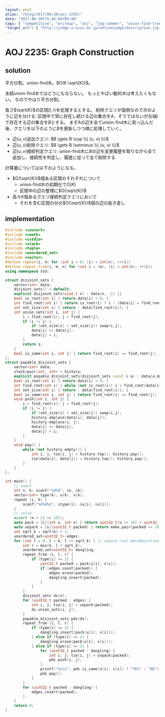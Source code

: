 ```yaml
---
layout: post
alias: "/blog/2017/06/30/aoj-2235/"
date: "2017-06-30T15:46:04+09:00"
tags: [ "competitive", "writeup", "aoj", "jag-summer", "union-find-tree", "square-root-decomposition" ]
"target_url": [ "http://judge.u-aizu.ac.jp/onlinejudge/description.jsp?id=2235" ]
---
```


# AOJ 2235: Graph Construction

## solution

平方分割。union-find木。$O(K \sqrt{K})$。

永続union-find木ではどうにもならない。
もっとやばい動的木は考えたくもない。
なのでやはり平方分割。

長さ$\sqrt{K}$の区間$[l, r)$を処理するとする。
削除クエリが面倒なので次のように辺を分ける: 区間中で常に存在し続ける辺の集合を$A$、そうではないが左端$l$で存在する辺の集合を$B$とする。
まず$A$の辺を全てunion-find木に突っ込んだ後、クエリを以下のように$B$を更新しつつ順に処理していく。

-   辺$(u, v)$追加クエリ: $B \gets B \cup \\{ (u, v) \\}$
-   辺$(u, v)$削除クエリ: $B \gets B \setminus \\{ (u, v) \\}$
-   辺$(u, v)$接続判定クエリ: union-find木に$B$の辺を変更履歴を取りながら全て追加し、接続性を判定し、履歴に従って全て削除する

計算量については以下のようになる。

-   $O(\sqrt{K})$個ある区間のそれぞれについて
    -   union-find木の初期化で$O(K)$
    -   区間中の辺の整理に$O(\sqrt{K})$
-   高々$K$個あるクエリ接続判定クエリにおいて
    -   それを含む区間の分の$O(\sqrt{K})$個の辺の抜き差し

## implementation

``` c++
#include <cassert>
#include <cmath>
#include <cstdio>
#include <stack>
#include <tuple>
#include <unordered_set>
#include <vector>
#define repeat(i, n) for (int i = 0; (i) < int(n); ++(i))
#define repeat_from(i, m, n) for (int i = (m); (i) < int(n); ++(i))
using namespace std;

struct disjoint_sets {
    vector<int> data;
    disjoint_sets() = default;
    explicit disjoint_sets(size_t n) : data(n, -1) {}
    bool is_root(int i) { return data[i] < 0; }
    int find_root(int i) { return is_root(i) ? i : (data[i] = find_root(data[i])); }
    int set_size(int i) { return - data[find_root(i)]; }
    int union_sets(int i, int j) {
        i = find_root(i); j = find_root(j);
        if (i != j) {
            if (set_size(i) < set_size(j)) swap(i,j);
            data[i] += data[j];
            data[j] = i;
        }
        return i;
    }
    bool is_same(int i, int j) { return find_root(i) == find_root(j); }
};
struct popable_disjoint_sets {
    vector<int> data;
    stack<pair<int, int> > history;
    explicit popable_disjoint_sets(disjoint_sets const & a) : data(a.data) {}
    bool is_root(int i) { return data[i] < 0; }
    int find_root(int i) { while (not is_root(i)) i = find_root(data[i]); return i; }
    int set_size(int i) { return - data[find_root(i)]; }
    bool is_same(int i, int j) { return find_root(i) == find_root(j); }
    void push(int i, int j) {
        i = find_root(i); j = find_root(j);
        if (i != j) {
            if (set_size(i) < set_size(j)) swap(i,j);
            history.emplace(data[i], data[j]);
            history.emplace(i, j);
            data[i] += data[j];
            data[j] = i;
        }
    }
    void pop() {
        while (not history.empty()) {
            int i, j; tie(i, j) = history.top(); history.pop();
            tie(data[i], data[j]) = history.top(); history.pop();
        }
    }
};

int main() {
    // input
    int n, k; scanf("%d%d", &n, &k);
    vector<int> type(k), u(k), v(k);
    repeat (i, k) {
        scanf("%d%d%d", &type[i], &u[i], &v[i]);
    }
    // solve
    assert (n < (1 << 16));
    auto pack = [&](int u, int v) { return uint32_t(u << 16) + uint32_t(v); };
    auto unpack = [&](uint32_t packed) { return make_pair(packed >> 16, packed & 0xffff); };
    int sqrt_k = sqrt(k) + 1;
    unordered_set<uint32_t> edges;
    for (int l = 0; l < k; l += sqrt_k) { // square root decomposition
        int r = min(k, l + sqrt_k);
        unordered_set<uint32_t> dangling;
        repeat_from (i, l, r) {
            if (type[i] == 2) {
                uint32_t packed = pack(u[i], v[i]);
                if (edges.count(packed)) {
                    edges.erase(packed);
                    dangling.insert(packed);
                }
            }
        }
        disjoint_sets ds(n);
        for (uint32_t packed : edges) {
            int i, j; tie(i, j) = unpack(packed);
            ds.union_sets(i, j);
        }
        popable_disjoint_sets pds(ds);
        repeat_from (i, l, r) {
            if (type[i] == 1) {
                dangling.insert(pack(u[i], v[i]));
            } else if (type[i] == 2) {
                dangling.erase(pack(u[i], v[i]));
            } else if (type[i] == 3) {
                for (uint32_t packed : dangling) {
                    int i, j; tie(i, j) = unpack(packed);
                    pds.push(i, j);
                }
                printf("%s\n", pds.is_same(u[i], v[i]) ? "YES" : "NO"); // output
                pds.pop();
            }
        }
        for (uint32_t packed : dangling) {
            edges.insert(packed);
        }
    }
    return 0;
}
```
